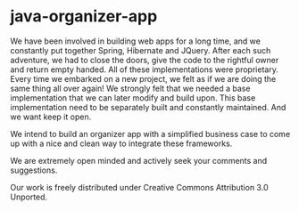 java-organizer-app
===========================

We have been involved in building web apps for a long time, 
and we constantly put together Spring, Hibernate and JQuery.  After each such adventure, we had to 
close the doors, give the code to the rightful owner and return empty handed.  All of these 
implementations were proprietary.  Every time we embarked on a new project, we felt as if we are 
doing the same thing all over again!  We strongly felt that we needed a base implementation that 
we can later modify and build upon.  This base implementation need to be separately built and 
constantly maintained.  And we want keep it open.

We intend to build an organizer app with a simplified business case 
to come up with a nice and clean way to integrate these frameworks.  

We are extremely open minded and actively seek your comments and suggestions.

Our work is freely distributed under Creative Commons Attribution 3.0 Unported.
